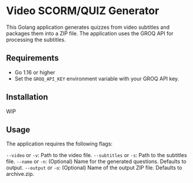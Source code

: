 # Video SCORM/QUIZ Generator

This Golang application generates quizzes from video subtitles and packages them into a ZIP file. The application uses the GROQ API for processing the subtitles.

## Requirements

- Go 1.16 or higher
- Set the `GROQ_API_KEY` environment variable with your GROQ API key.

## Installation

WIP

## Usage
The application requires the following flags:

`--video` or `-v`: Path to the video file.
`--subtitles` or `-s`: Path to the subtitles file.
`--name` or `-n`: (Optional) Name for the generated questions. Defaults to output.
`--output` or `-o`: (Optional) Name of the output ZIP file. Defaults to archive.zip.

